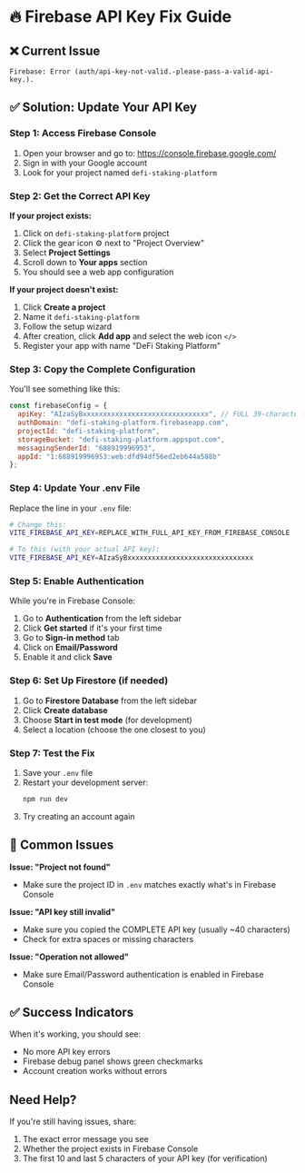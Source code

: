 # 🔥 Firebase API Key Fix Guide

## ❌ Current Issue
```
Firebase: Error (auth/api-key-not-valid.-please-pass-a-valid-api-key.).
```

## ✅ Solution: Update Your API Key

### Step 1: Access Firebase Console
1. Open your browser and go to: https://console.firebase.google.com/
2. Sign in with your Google account
3. Look for your project named `defi-staking-platform`

### Step 2: Get the Correct API Key

**If your project exists:**
1. Click on `defi-staking-platform` project
2. Click the gear icon ⚙️ next to "Project Overview"
3. Select **Project Settings**
4. Scroll down to **Your apps** section
5. You should see a web app configuration

**If your project doesn't exist:**
1. Click **Create a project**
2. Name it `defi-staking-platform`
3. Follow the setup wizard
4. After creation, click **Add app** and select the web icon `</>`
5. Register your app with name "DeFi Staking Platform"

### Step 3: Copy the Complete Configuration
You'll see something like this:
```javascript
const firebaseConfig = {
  apiKey: "AIzaSyBxxxxxxxxxxxxxxxxxxxxxxxxxxxxxxx", // FULL 39-character key
  authDomain: "defi-staking-platform.firebaseapp.com",
  projectId: "defi-staking-platform",
  storageBucket: "defi-staking-platform.appspot.com",
  messagingSenderId: "688919996953",
  appId: "1:688919996953:web:dfd94df56ed2eb644a588b"
};
```

### Step 4: Update Your .env File
Replace the line in your `.env` file:
```bash
# Change this:
VITE_FIREBASE_API_KEY=REPLACE_WITH_FULL_API_KEY_FROM_FIREBASE_CONSOLE

# To this (with your actual API key):
VITE_FIREBASE_API_KEY=AIzaSyBxxxxxxxxxxxxxxxxxxxxxxxxxxxxxxx
```

### Step 5: Enable Authentication
While you're in Firebase Console:
1. Go to **Authentication** from the left sidebar
2. Click **Get started** if it's your first time
3. Go to **Sign-in method** tab
4. Click on **Email/Password**
5. Enable it and click **Save**

### Step 6: Set Up Firestore (if needed)
1. Go to **Firestore Database** from the left sidebar
2. Click **Create database**
3. Choose **Start in test mode** (for development)
4. Select a location (choose the one closest to you)

### Step 7: Test the Fix
1. Save your `.env` file
2. Restart your development server:
   ```bash
   npm run dev
   ```
3. Try creating an account again

## 🚨 Common Issues

**Issue: "Project not found"**
- Make sure the project ID in `.env` matches exactly what's in Firebase Console

**Issue: "API key still invalid"**
- Make sure you copied the COMPLETE API key (usually ~40 characters)
- Check for extra spaces or missing characters

**Issue: "Operation not allowed"**
- Make sure Email/Password authentication is enabled in Firebase Console

## ✅ Success Indicators
When it's working, you should see:
- No more API key errors
- Firebase debug panel shows green checkmarks
- Account creation works without errors

## Need Help?
If you're still having issues, share:
1. The exact error message you see
2. Whether the project exists in Firebase Console
3. The first 10 and last 5 characters of your API key (for verification)